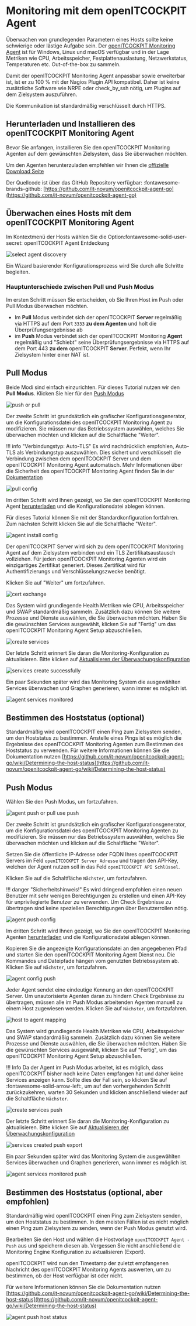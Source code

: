 # Monitoring mit dem openITCOCKPIT Agent

Überwachen von grundlegenden Parametern eines Hosts sollte keine schwierige oder lästige Aufgabe sein.
Der [openITCOCKPIT Monitoring Agent](https://openitcockpit.io/download_agent/) ist für Windows, Linux und macOS
verfügbar und in der Lage Metriken wie CPU, Arbeitsspeicher, Festplattenauslastung, Netzwerkstatus, Temperaturen etc.
Out-of-the-box zu sammeln.

Damit der openITCOCKPIT Monitoring Agent anpassbar sowie erweiterbar ist, ist er zu 100 % mit der Nagios Plugin API
kompatibel. Daher ist keine zusätzliche Software wie NRPE oder check_by_ssh nötig, um Plugins auf dem Zielsystem
auszuführen.

Die Kommunikation ist standardmäßig verschlüsselt durch HTTPS.

## Herunterladen und Installieren des openITCOCKPIT Monitoring Agent

Bevor Sie anfangen, installieren Sie den openITCOCKPIT Monitoring Agenten auf dem gewünschten Zielsystem, dass Sie
überwachen möchten.

Um den Agenten herunterzuladen empfehlen wir Ihnen
die [offizielle Download Seite](https://openitcockpit.io/download_agent/)

Der Quellcode ist über das GitHub Repository verfügbar: :fontawesome-brands-github: [https://github.com/it-novum/openitcockpit-agent-go](https://github.com/it-novum/openitcockpit-agent-go)

## Überwachen eines Hosts mit dem openITCOCKPIT Monitoring Agent

Im Kontextmenü der Hosts wählen Sie die Option:fontawesome-solid-user-secret: openITCOCKPIT Agent Entdeckung

![select agent discovery](/images/select-agent-discovery.png)

Ein Wizard basierender Konfigurationsprozess wird Sie durch alle Schritte begleiten.

### Hauptunterschiede zwischen Pull und Push Modus

Im ersten Schritt müssen Sie entscheiden, ob Sie Ihren Host im Push oder Pull Modus überwachen möchten.

- Im **Pull** Modus verbindet sich der openITCOCKPIT **Server** regelmäßig via HTTPS auf dem Port `3333` **zu dem
  Agenten** und holt die Überprüfungsergebnisse ab
- im **Push** Modus verbindet sich der openITCOCKPIT Monitoring **Agent** regelmäßig und "Schiebt" seine
  Überprüfungsergebnisse via HTTPS auf dem Port 443 **zu dem** openITCOCKPIT **Server**. Perfekt, wenn Ihr Zielsystem
  hinter einer NAT ist.

## Pull Modus

Beide Modi sind einfach einzurichten. Für dieses Tutorial nutzen wir den **Pull Modus**. Klicken Sie hier für
den [Push Modus](#push-modus)

![push or pull](/images/agent-push-or-pull.png)

Der zweite Schritt ist grundsätzlich ein grafischer Konfigurationsgenerator, um die Konfigurationsdatei des
openITCOCKPIT Monitoring Agent zu modifizieren. Sie müssen nur das Betriebssystem auswählen, welches Sie überwachen
möchten und klicken auf die Schaltfläche "Weiter".

!!! info "Verbindungstyp: Auto-TLS"
    Es wird nachdrücklich empfohlen, Auto-TLS als Verbindungstyp auszuwählen. Dies sichert und verschlüsselt die Verbindung
    zwischen dem openITCOCKPIT Server und dem openITCOCKPIT Monitoring Agent automatisch. Mehr Informationen über die
    Sicherheit des openITCOCKPIT Monitoring Agent finden Sie in
    der [Dokumentation](https://github.com/it-novum/openitcockpit-agent-go/wiki/Agent-Overview)

![pull config](/images/agent-basic-pull-configuration.png)

Im dritten Schritt wird Ihnen gezeigt, wo Sie den openITCOCKPIT Monitoring
Agent [herunterladen](https://openitcockpit.io/download_agent/) und die Konfigurationsdatei ablegen können.

Für dieses Tutorial können Sie mit der Standardkonfiguration fortfahren. Zum nächsten Schritt klicken Sie auf die
Schaltfläche "Weiter".

![agent install config](/images/agent-install-config.png)

Der openITCOCKPIT Server wird sich zu dem openITCOCKPIT Monitoring Agent auf dem Zielsystem verbinden und ein TLS
Zertifikatsaustausch vollziehen. Für jeden openITCOCKPIT Monitoring Agenten wird ein einzigartiges Zertifikat generiert.
Dieses Zertifikat wird für Authentifizierungs und Verschlüsselungszwecke benötigt.

Klicken Sie auf "Weiter" um fortzufahren.

![cert exchange](/images/certificate-exchange.png)

Das System wird grundlegende Health Metriken wie CPU, Arbeitsspeicher und SWAP standardmäßig sammeln. Zusätzlich dazu
können Sie weitere Prozesse und Dienste auswählen, die Sie überwachen möchten. Haben Sie die gewünschten Services
ausgewählt, klicken Sie auf "Fertig" um das openITCOCKPIT Monitoring Agent Setup abzuschließen.

![create services](/images/agent-create-services.png)

Der letzte Schritt erinnert Sie daran die Monitoring-Konfiguration zu aktualisieren. Bitte klicken
auf [Aktualisieren der Überwachungskonfiguration](../create-first-host/#aktualisieren-der-uberwachungskonfiguration)

![services create successfully](/images/agent-services-created-successfully.png)

Ein paar Sekunden später wird das Monitoring System die ausgewählten Services überwachen und Graphen generieren, wann
immer es möglich ist.

![agent services monitored](/images/agent-services-monitored.png)

## Bestimmen des Hoststatus (optional)

Standardmäßig wird openITCOCKPIT einen Ping zum Zielsystem senden, um den Hoststatus zu bestimmen. Anstelle eines Pings
ist es möglich die Ergebnisse des openITCOCKPIT Monitoring Agenten zum Bestimmen des Hoststatus zu verwenden. Für
weitere Informationen können Sie die Dokumentation
nutzen [https://github.com/it-novum/openitcockpit-agent-go/wiki/Determining-the-host-status](https://github.com/it-novum/openitcockpit-agent-go/wiki/Determining-the-host-status)

## Push Modus

Wählen Sie den Push Modus, um fortzufahren.

![agent push or pull use push](/images/agent-push-or-pull-use-push.png)

Der zweite Schritt ist grundsätzlich ein grafischer Konfigurationsgenerator, um die Konfigurationsdatei des
openITCOCKPIT Monitoring Agenten zu modifizieren. Sie müssen nur das Betriebssystem auswählen, welches Sie überwachen
möchten und klicken auf die Schaltfläche "Weiter".

Setzen Sie die öffentliche IP-Adresse oder FQDN Ihres openITCOCKPIT Servers im Feld `openITCOCKPIT Server Adresse` und
tragen den API-Key, welchen der Agent nutzen soll in das Feld `openITCOCKPIT API Schlüssel`.

Klicken Sie auf die Schaltfläche `Nächster`, um fortzufahren.

!!! danger "Sicherheitshinweis!"
    Es wird dringend empfohlen einen neuen Benutzer mit sehr wenigen Berechtigungen zu erstellen und einen API-Key für
    unprivilegierte Benutzer zu verwenden. Um Check Ergebnisse zu übertragen sind keine speziellen Berechtigungen über
    Benutzerrollen nötig.

![agent push config](/images/agent-basic-push-configuration.png)

Im dritten Schritt wird Ihnen gezeigt, wo Sie den openITCOCKPIT Monitoring
Agenten [herunterladen](https://openitcockpit.io/download_agent/) und die Konfigurationsdatei ablegen können.

Kopieren Sie die angezeigte Konfigurationsdatei an den angegebenen Pfad und starten Sie den openITCOCKPIT Monitoring
Agent Dienst neu. Die Kommandos und Dateipfade hängen vom genutzten Betriebssystem ab. Klicken Sie auf `Nächster`, um
fortzufahren.

![agent config push](/images/agent-install-config-push.png)

Jeder Agent sendet eine eindeutige Kennung an den openITCOCKPIT Server. Um unautorisierte Agenten daran zu hindern Check
Ergebnisse zu übertragen, müssen alle im Push Modus arbeitenden Agenten manuell zu einem Host zugewiesen werden. Klicken
Sie auf `Nächster`, um fortzufahren.

![host to agent mapping](/images/map-host-to-agent.png)

Das System wird grundlegende Health Metriken wie CPU, Arbeitsspeicher und SWAP standardmäßig sammeln. Zusätzlich dazu
können Sie weitere Prozesse und Dienste auswählen, die Sie überwachen möchten. Haben Sie die gewünschten Services
ausgewählt, klicken Sie auf "Fertig", um das openITCOCKPIT Monitoring Agent Setup abzuschließen.

!!! Info 
    Da der Agent im Push Modus arbeitet, ist es möglich, dass openITCOCKPIT bisher noch keine
    Daten empfangen hat und daher keine Services anzeigen kann. Sollte dies der Fall sein, so klicken Sie auf 
    :fontawesome-solid-arrow-left:, um auf den vorhergehenden Schritt zurückzukehren, warten 30 Sekunden und klicken
    anschließend wieder auf die Schaltfläche `Nächster`.

![create services push](/images/agent-create-services-push.png)

Der letzte Schritt erinnert Sie daran die Monitoring-Konfiguration zu aktualisieren. Bitte klicken Sie auf [Aktualisieren der Überwachungskonfiguration](../create-first-host/#aktualisieren-der-uberwachungskonfiguration)

![services created push export](/images/agent-services-created-successfully-push.png)

Ein paar Sekunden später wird das Monitoring System die ausgewählten Services überwachen und Graphen generieren, wann
immer es möglich ist.

![agent services monitored push](/images/agent-services-monitored-push.png)

## Bestimmen des Hoststatus (optional, aber empfohlen)

Standardmäßig wird openITCOCKPIT einen Ping zum Zielsystem senden, um den Hoststatus zu bestimmen. In den meisten Fällen
ist es nicht möglich einen Ping zum Zielsystem zu senden, wenn der Push Modus genutzt wird.

Bearbeiten Sie den Host und wählen die Hostvorlage `openITCOCKPIT Agent - Push` aus und speichern diesen ab. Vergessen
Sie nicht anschließend die Monitoring Engine Konfiguration zu aktualisieren (Export).

openITCOCKPIT wird nun den Timestamp der zuletzt empfangenen Nachricht des openITCOCKPIT Monitoring Agents auswerten, um
zu bestimmen, ob der Host verfügbar ist oder nicht.

Für weitere Informationen können Sie die Dokumentation
nutzen [https://github.com/it-novum/openitcockpit-agent-go/wiki/Determining-the-host-status](https://github.com/it-novum/openitcockpit-agent-go/wiki/Determining-the-host-status)

![agent push host status](/images/agent-push-host-status.png)
